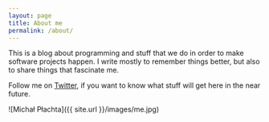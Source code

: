 ```yaml
---
layout: page
title: About me
permalink: /about/
---
```


This is a blog about programming and stuff that we do in order to make software projects happen. I write mostly to remember things better, but also to share things that fascinate me.

Follow me on <a href="https://twitter.com/miciek">Twitter</a>, if you want to know what stuff will get here in the near future.

![Michał Płachta]({{ site.url }}/images/me.jpg)
